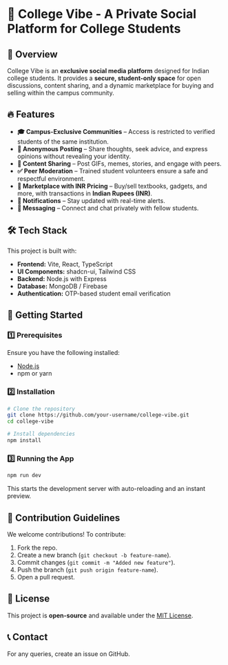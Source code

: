 # 🚀 College Vibe - A Private Social Platform for College Students

## 📌 Overview
College Vibe is an **exclusive social media platform** designed for Indian college students. It provides a **secure, student-only space** for open discussions, content sharing, and a dynamic marketplace for buying and selling within the campus community.

## 🔥 Features
- **🎓 Campus-Exclusive Communities** – Access is restricted to verified students of the same institution.
- **📝 Anonymous Posting** – Share thoughts, seek advice, and express opinions without revealing your identity.
- **📸 Content Sharing** – Post GIFs, memes, stories, and engage with peers.
- **✅ Peer Moderation** – Trained student volunteers ensure a safe and respectful environment.
- **🛒 Marketplace with INR Pricing** – Buy/sell textbooks, gadgets, and more, with transactions in **Indian Rupees (INR)**.
- **🔔 Notifications** – Stay updated with real-time alerts.
- **💬 Messaging** – Connect and chat privately with fellow students.

## 🛠 Tech Stack
This project is built with:
- **Frontend:** Vite, React, TypeScript
- **UI Components:** shadcn-ui, Tailwind CSS
- **Backend:** Node.js with Express
- **Database:** MongoDB / Firebase
- **Authentication:** OTP-based student email verification

## 🚀 Getting Started
### 1️⃣ Prerequisites
Ensure you have the following installed:
- [Node.js](https://nodejs.org/)
- npm or yarn

### 2️⃣ Installation
```bash
# Clone the repository
git clone https://github.com/your-username/college-vibe.git
cd college-vibe

# Install dependencies
npm install
```

### 3️⃣ Running the App
```bash
npm run dev
```
This starts the development server with auto-reloading and an instant preview.

## 📌 Contribution Guidelines
We welcome contributions! To contribute:
1. Fork the repo.
2. Create a new branch (`git checkout -b feature-name`).
3. Commit changes (`git commit -m "Added new feature"`).
4. Push the branch (`git push origin feature-name`).
5. Open a pull request.

## 📜 License
This project is **open-source** and available under the [MIT License](LICENSE).

## 📞 Contact
For any queries, create an issue on GitHub.

